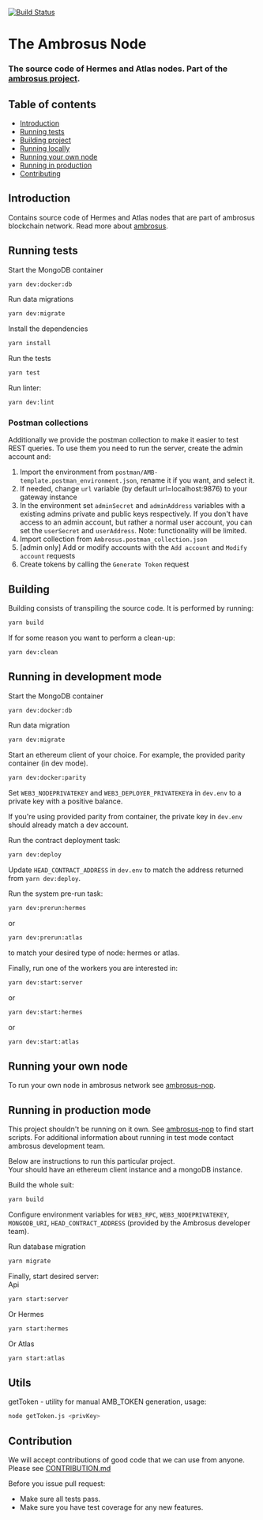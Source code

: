 [![Build Status](https://travis-ci.com/ambrosus/ambrosus-node.svg?branch=master)](https://travis-ci.com/ambrosus/ambrosus-node)

# The Ambrosus Node
### The source code of Hermes and Atlas nodes. Part of the [ambrosus project](https://ambrosus.io/).

## Table of contents
- [Introduction](#introduction)
- [Running tests](#running-tests)
- [Building project](#building)
- [Running locally](#running-in-development-mode)
- [Running your own node](#running-your-own-node)
- [Running in production](#running-in-production-mode)
- [Contributing](#contribution)

## Introduction
Contains source code of Hermes and Atlas nodes that are part of ambrosus blockchain network.
Read more about [ambrosus](https://github.com/ambrosus/ambrosus-node/blob/master/docs/introduction.md).

## Running tests

Start the MongoDB container
```sh
yarn dev:docker:db
```

Run data migrations
```sh
yarn dev:migrate
```

Install the dependencies
```sh
yarn install
```

Run the tests
```sh
yarn test
```

Run linter:
```sh
yarn dev:lint
```

### Postman collections

Additionally we provide the postman collection to make it easier to test REST queries. To use them you need to run the server, create the admin account and:

1. Import the environment from `postman/AMB-template.postman_environment.json`, rename it if you want, and select it.
2. If needed, change `url` variable (by default url=localhost:9876) to your gateway instance
3. In the environment set `adminSecret` and `adminAddress` variables with a existing admins private and public keys respectively. If you don't have access to an admin account, but rather a normal user account, you can set the `userSecret` and `userAddress`. Note: functionality will be limited.
4. Import collection from `Ambrosus.postman_collection.json`
5. [admin only] Add or modify accounts with the `Add account` and `Modify account` requests
6. Create tokens by calling the `Generate Token` request

## Building
Building consists of transpiling the source code. It is performed by running:
```sh
yarn build
```

If for some reason you want to perform a clean-up:
```sh
yarn dev:clean
```

## Running in development mode

Start the MongoDB container
```sh
yarn dev:docker:db
```

Run data migration
```sh
yarn dev:migrate
```

Start an ethereum client of your choice. For example, the provided parity container (in dev mode).
```sh
yarn dev:docker:parity
```

Set `WEB3_NODEPRIVATEKEY` and `WEB3_DEPLOYER_PRIVATEKEY`a in `dev.env` to a private key with
a positive balance.

If you're using provided parity from container, the private key in `dev.env` should already match a dev account.

Run the contract deployment task:
```sh
yarn dev:deploy
```

Update `HEAD_CONTRACT_ADDRESS` in `dev.env` to match the address returned from `yarn dev:deploy`.

Run the system pre-run task:
```sh
yarn dev:prerun:hermes
```
or
```sh
yarn dev:prerun:atlas
```
to match your desired type of node: hermes or atlas.

Finally, run one of the workers you are interested in:
```sh
yarn dev:start:server
```
or
```sh
yarn dev:start:hermes
```
or
```sh
yarn dev:start:atlas
```

## Running your own node
To run your own node in ambrosus network see [ambrosus-nop](https://github.com/ambrosus/ambrosus-nop).

## Running in production mode
This project shouldn't be running on it own. See [ambrosus-nop](https://github.com/ambrosus/ambrosus-nop) to find
start scripts. For additional information about running in test mode contact ambrosus development team.

Below are instructions to run this particular project. \
Your should have an ethereum client instance and a mongoDB instance.

Build the whole suit:
```sh
yarn build
```

Configure environment variables for `WEB3_RPC`, `WEB3_NODEPRIVATEKEY`, `MONGODB_URI`, `HEAD_CONTRACT_ADDRESS` (provided by the Ambrosus developer team).

Run database migration
```sh
yarn migrate
```

Finally, start desired server: \
Api
```sh
yarn start:server
```

Or Hermes
```sh
yarn start:hermes
```

Or Atlas
```sh
yarn start:atlas
```

## Utils

getToken - utility for manual AMB_TOKEN generation, usage:
```sh
node getToken.js <privKey>
```


## Contribution
We will accept contributions of good code that we can use from anyone.  
Please see [CONTRIBUTION.md](CONTRIBUTION.md)

Before you issue pull request:
* Make sure all tests pass.
* Make sure you have test coverage for any new features.
